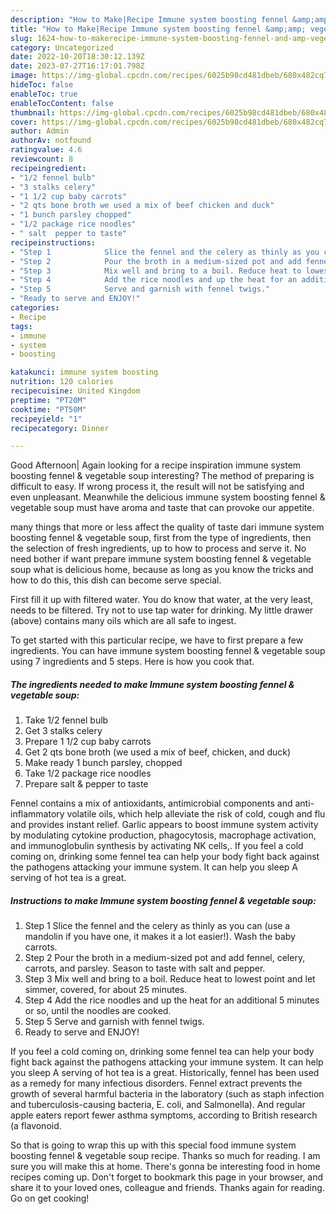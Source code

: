 ```yaml
---
description: "How to Make|Recipe Immune system boosting fennel &amp;amp; vegetable soup {That is Special"
title: "How to Make|Recipe Immune system boosting fennel &amp;amp; vegetable soup {That is Special"
slug: 1624-how-to-makerecipe-immune-system-boosting-fennel-and-amp-vegetable-soup-that-is-special
category: Uncategorized
date: 2022-10-20T18:30:12.139Z
date: 2023-07-27T16:17:01.798Z
image: https://img-global.cpcdn.com/recipes/6025b98cd481dbeb/680x482cq70/immune-system-boosting-fennel-vegetable-soup-recipe-main-photo.jpg
hideToc: false
enableToc: true
enableTocContent: false
thumbnail: https://img-global.cpcdn.com/recipes/6025b98cd481dbeb/680x482cq70/immune-system-boosting-fennel-vegetable-soup-recipe-main-photo.jpg
cover: https://img-global.cpcdn.com/recipes/6025b98cd481dbeb/680x482cq70/immune-system-boosting-fennel-vegetable-soup-recipe-main-photo.jpg
author: Admin
authorAv: notfound
ratingvalue: 4.6
reviewcount: 8
recipeingredient:
- "1/2 fennel bulb"
- "3 stalks celery"
- "1 1/2 cup baby carrots"
- "2 qts bone broth we used a mix of beef chicken and duck"
- "1 bunch parsley chopped"
- "1/2 package rice noodles"
- " salt  pepper to taste"
recipeinstructions:
- "Step 1            Slice the fennel and the celery as thinly as you can (use a mandolin if you have one, it makes it a lot easier!). Wash the baby carrots."
- "Step 2            Pour the broth in a medium-sized pot and add fennel, celery, carrots, and parsley. Season to taste with salt and pepper."
- "Step 3            Mix well and bring to a boil. Reduce heat to lowest point and let simmer, covered, for about 25 minutes."
- "Step 4            Add the rice noodles and up the heat for an additional 5 minutes or so, until the noodles are cooked."
- "Step 5            Serve and garnish with fennel twigs."
- "Ready to serve and ENJOY!"
categories:
- Recipe
tags:
- immune
- system
- boosting

katakunci: immune system boosting 
nutrition: 120 calories
recipecuisine: United Kingdom
preptime: "PT20M"
cooktime: "PT50M"
recipeyield: "1"
recipecategory: Dinner

---
```



Good Afternoon| Again looking for a recipe inspiration immune system boosting fennel &amp; vegetable soup interesting? The method of preparing is difficult to easy. If wrong process it, the result will not be satisfying and even unpleasant. Meanwhile the delicious immune system boosting fennel &amp; vegetable soup must have aroma and taste that can provoke our appetite.






many things that more or less affect the quality of taste dari immune system boosting fennel &amp; vegetable soup, first from the type of ingredients, then the selection of fresh ingredients, up to how to process and serve it. No need bother if want prepare immune system boosting fennel &amp; vegetable soup what is delicious home, because as long as you know the tricks and how to do this, this dish can become serve  special.


First fill it up with filtered water. You do know that water, at the very least, needs to be filtered. Try not to use tap water for drinking. My little drawer (above) contains many oils which are all safe to ingest.


To get started with this particular recipe, we have to first prepare a few ingredients. You can have immune system boosting fennel &amp; vegetable soup using 7 ingredients and 5 steps. Here is how you cook that.

<!--inarticleads1-->

##### The ingredients needed to make Immune system boosting fennel &amp; vegetable soup:

1. Take 1/2 fennel bulb
1. Get 3 stalks celery
1. Prepare 1 1/2 cup baby carrots
1. Get 2 qts bone broth (we used a mix of beef, chicken, and duck)
1. Make ready 1 bunch parsley, chopped
1. Take 1/2 package rice noodles
1. Prepare  salt &amp; pepper to taste


Fennel contains a mix of antioxidants, antimicrobial components and anti-inflammatory volatile oils, which help alleviate the risk of cold, cough and flu and provides instant relief. Garlic appears to boost immune system activity by modulating cytokine production, phagocytosis, macrophage activation, and immunoglobulin synthesis by activating NK cells,. If you feel a cold coming on, drinking some fennel tea can help your body fight back against the pathogens attacking your immune system. It can help you sleep A serving of hot tea is a great. 

<!--inarticleads2-->

##### Instructions to make Immune system boosting fennel &amp; vegetable soup:

1. Step 1            Slice the fennel and the celery as thinly as you can (use a mandolin if you have one, it makes it a lot easier!). Wash the baby carrots.
1. Step 2            Pour the broth in a medium-sized pot and add fennel, celery, carrots, and parsley. Season to taste with salt and pepper.
1. Step 3            Mix well and bring to a boil. Reduce heat to lowest point and let simmer, covered, for about 25 minutes.
1. Step 4            Add the rice noodles and up the heat for an additional 5 minutes or so, until the noodles are cooked.
1. Step 5            Serve and garnish with fennel twigs.
1. Ready to serve and ENJOY!

If you feel a cold coming on, drinking some fennel tea can help your body fight back against the pathogens attacking your immune system. It can help you sleep A serving of hot tea is a great. Historically, fennel has been used as a remedy for many infectious disorders. Fennel extract prevents the growth of several harmful bacteria in the laboratory (such as staph infection and tuberculosis-causing bacteria, E. coli, and Salmonella). And regular apple eaters report fewer asthma symptoms, according to British research (a flavonoid. 

So that is going to wrap this up with this special food immune system boosting fennel &amp; vegetable soup recipe. Thanks so much for reading. I am sure you will make this at home. There's gonna be interesting food in home recipes coming up. Don't forget to bookmark this page in your browser, and share it to your loved ones, colleague and friends. Thanks again for reading. Go on get cooking!
